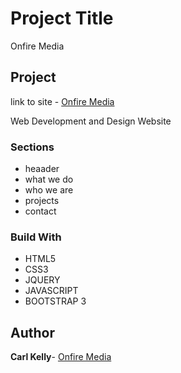 # Project Title

Onfire Media


## Project
link to site - [Onfire Media](http://www.onfiremedia.co.uk)

Web Development and Design Website


### Sections

* heaader
* what we do
* who we are
* projects
* contact


### Build With

* HTML5
* CSS3
* JQUERY
* JAVASCRIPT
* BOOTSTRAP 3

## Author

**Carl Kelly**- [Onfire Media](http://www.onfiremedia.co.uk)
